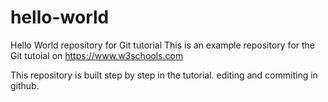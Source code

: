 # hello-world

Hello World repository for Git tutorial
This is an example repository for the Git tutoial on https://www.w3schools.com

This repository is built step by step in the tutorial.
editing and commiting in github.

